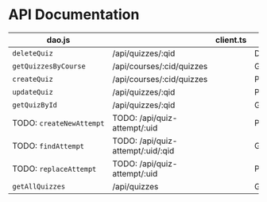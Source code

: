# API Documentation

| dao.js                   |                                   | client.ts |        | description/usages |
| ------------------------ | --------------------------------- | --------- | ------ | ------------------ |
| `deleteQuiz`             | /api/quizzes/:qid                 |           | DELETE |                    |
| `getQuizzesByCourse`     | /api/courses/:cid/quizzes         |           | GET    |                    |
| `createQuiz`             | /api/courses/:cid/quizzes         |           | POST   |                    |
| `updateQuiz`             | /api/quizzes/:qid                 |           | PUT    |                    |
| `getQuizById`            | /api/quizzes/:qid                 |           | GET    |                    |
| TODO: `createNewAttempt` | TODO: /api/quiz-attempt/:uid      |           | POST   |                    |
| TODO: `findAttempt`      | TODO: /api/quiz-attempt/:uid/:qid |           | GET    |                    |
| TODO: `replaceAttempt`   | TODO: /api/quiz-attempt/:uid      |           | PUT    |                    |
| `getAllQuizzes`          | /api/quizzes                      |           | GET    |                    |
